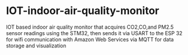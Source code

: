 # IOT-indoor-air-quality-monitor
IOT based indoor air quality monitor that acquires CO2,CO,and PM2.5 sensor readings using the STM32, then sends it via USART to the ESP 32 for wifi communication with Amazon Web Services via MQTT for data storage and visualization

